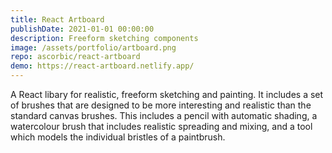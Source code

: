 ```yaml
---
title: React Artboard
publishDate: 2021-01-01 00:00:00
description: Freeform sketching components
image: /assets/portfolio/artboard.png
repo: ascorbic/react-artboard
demo: https://react-artboard.netlify.app/
---
```


A React libary for realistic, freeform sketching and painting. It includes a set
of brushes that are designed to be more interesting and realistic than the
standard canvas brushes. This includes a pencil with automatic shading, a
watercolour brush that includes realistic spreading and mixing, and a tool which
models the individual bristles of a paintbrush.
